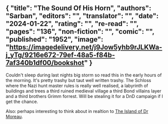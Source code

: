 {
 "title": "The Sound Of His Horn",
 "authors": "Sarban",
 "editors": "",
 "translator": "",
 "date": "2024-01-22",
 "rating": "",
 "re-read": "",
 "pages": "136",
 "non-fiction": "",
 "comic": "",
 "published": "1952",
 "image": "https://imagedelivery.net/j9Jow5yhb9rJLKWa-j_yTg/9216e672-79ef-48a5-f84b-7af340b1df00/bookshot"
}
---

Couldn't sleep during last nights big storm so read this in the early hours of the morning. It's pretty trashy but taut well written trashy. The Schloss where the Nazi hunt master rules is really well realised, a labyrinth of buildings and trees a third ruined medieval village a third Bond villains layer and a third brothers Grimm forrest. Will be stealing it for a DnD campaign if I get the chance.

Also: perhaps interesting to think about in realtion to [The Island of Dr Moreau](http://localhost:5173/book-The-Island-of-Dr-Moreau(1896)).